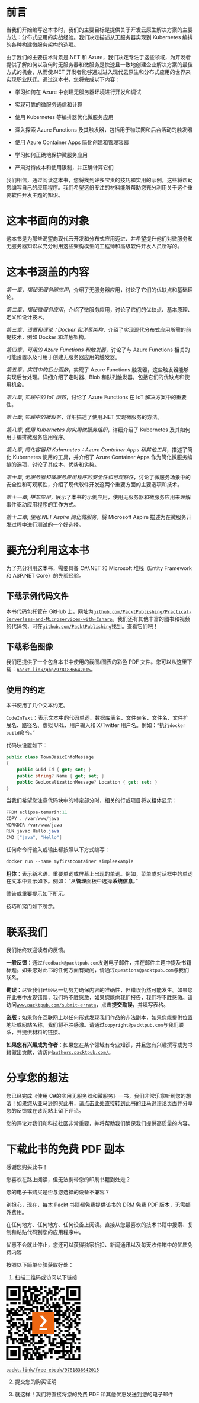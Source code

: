 # 前言

当我们开始编写这本书时，我们的主要目标是提供关于开发云原生解决方案的主要方法：分布式应用的实战经验。我们决定描述从无服务器实现到 Kubernetes 编排的各种构建微服务架构的选项。

由于我们的主要技术背景是.NET 和 Azure，我们决定专注于这些领域，为开发者提供了解如何以及何时无服务器和微服务是快速且一致地创建企业解决方案的最佳方式的机会，从而使.NET 开发者能够通过进入现代云原生和分布式应用的世界来实现职业跃迁。通过这本书，您将完成以下内容：

+   学习如何在 Azure 中创建无服务器环境进行开发和调试

+   实现可靠的微服务通信和计算

+   使用 Kubernetes 等编排器优化微服务应用

+   深入探索 Azure Functions 及其触发器，包括用于物联网和后台活动的触发器

+   使用 Azure Container Apps 简化创建和管理容器

+   学习如何正确地保护微服务应用

+   严肃对待成本和使用限制，并正确计算它们

我们相信，通过阅读这本书，您将找到许多宝贵的技巧和实用的示例，这些将帮助您编写自己的应用程序。我们希望这份专注的材料能够帮助您充分利用关于这个重要软件开发主题的知识。

# 这本书面向的对象

这本书是为那些渴望向现代云开发和分布式应用迈进、并希望提升他们对微服务和无服务器知识以充分利用这些架构模型的工程师和高级软件开发人员所写的。

# 这本书涵盖的内容

*第一章*，*揭秘无服务器应用*，介绍了无服务器应用，讨论了它们的优缺点和基础理论。

*第二章*，*揭秘微服务应用*，介绍了微服务应用，讨论了它们的优缺点、基本原理、定义和设计技术。

*第三章*，*设置和理论：Docker 和洋葱架构*，介绍了实现现代分布式应用所需的前提技术，例如 Docker 和洋葱架构。

*第四章*，*可用的 Azure Functions 和触发器*，讨论了与 Azure Functions 相关的可能设置以及可用于创建无服务器应用的触发器。

*第五章*，*实践中的后台函数*，实现了 Azure Functions 触发器，这些触发器能够实现后台处理。详细介绍了定时器、Blob 和队列触发器，包括它们的优缺点和使用机会。

*第六章*, *实践中的 IoT 函数*，讨论了 Azure Functions 在 IoT 解决方案中的重要性。

*第七章*, *实践中的微服务*，详细描述了使用.NET 实现微服务的方法。

*第八章*, *使用 Kubernetes 的实用微服务组织*，详细介绍了 Kubernetes 及其如何用于编排微服务应用程序。

*第九章*, *简化容器和 Kubernetes：Azure Container Apps 和其他工具*，描述了简化 Kubernetes 使用的工具，并介绍了 Azure Container Apps 作为简化微服务编排的选项，讨论了其成本、优势和劣势。

*第十章*, *无服务器和微服务应用程序的安全性和可观察性*，讨论了微服务场景中的安全性和可观察性，介绍了现代软件开发这两个重要方面的主要选项和技术。

*第十一章*, *拼车应用*，展示了本书的示例应用，使用无服务器和微服务应用来理解事件驱动应用程序的工作方式。

*第十二章*, *使用.NET Aspire 简化微服务*，将 Microsoft Aspire 描述为在微服务开发过程中进行测试的一个好选择。

# 要充分利用这本书

为了充分利用这本书，需要具备 C#/.NET 和 Microsoft 堆栈（Entity Framework 和 ASP.NET Core）的先验经验。

## 下载示例代码文件

本书代码包托管在 GitHub 上，网址为[`github.com/PacktPublishing/Practical-Serverless-and-Microservices-with-Csharp`](https://github.com/PacktPublishing/Practical-Serverless-and-Microservices-with-Csharp)。我们还有其他丰富的图书和视频的代码包，可在[`github.com/PacktPublishing`](https://github.com/PacktPublishing)找到。查看它们吧！

## 下载彩色图像

我们还提供了一个包含本书中使用的截图/图表的彩色 PDF 文件。您可以从这里下载：[`packt.link/gbp/9781836642015`](https://packt.link/gbp/9781836642015)。

## 使用的约定

本书使用了几个文本约定。

`CodeInText`：表示文本中的代码单词、数据库表名、文件夹名、文件名、文件扩展名、路径名、虚拟 URL、用户输入和 X/Twitter 用户名。例如：“执行`docker build`命令。”

代码块设置如下：

```cs
public class TownBasicInfoMessage
{
    public Guid Id { get; set; }
    public string? Name { get; set; }
    public GeoLocalizationMessage? Location { get; set; }
} 
```

当我们希望您注意代码块中的特定部分时，相关的行或项目将以粗体显示：

```cs
FROM eclipse-temurin:11   
COPY . /var/www/java   
WORKDIR /var/www/java   
RUN javac Hello.java   
CMD ["java", "Hello"] 
```

任何命令行输入或输出都按照以下方式编写：

```cs
docker run --name myfirstcontainer simpleexample 
```

**粗体**：表示新术语、重要单词或屏幕上出现的单词。例如，菜单或对话框中的单词在文本中显示如下。例如：“从**管理**面板中选择**系统信息**。”

警告或重要提示如下所示。

技巧和窍门如下所示。

# 联系我们

我们始终欢迎读者的反馈。

**一般反馈**：通过`feedback@packtpub.com`发送电子邮件，并在邮件主题中提及书籍标题。如果您对此书的任何方面有疑问，请通过`questions@packtpub.com`与我们联系。

**勘误**：尽管我们已经尽一切努力确保内容的准确性，但错误仍然可能发生。如果您在此书中发现错误，我们将不胜感激，如果您能向我们报告，我们将不胜感激。请访问[`www.packtpub.com/submit-errata`](http://www.packtpub.com/submit-errata)，点击**提交勘误**，并填写表格。

**盗版**：如果您在互联网上以任何形式发现我们作品的非法副本，如果您能提供位置地址或网站名称，我们将不胜感激。请通过`copyright@packtpub.com`与我们联系，并提供材料的链接。

**如果您有兴趣成为作者**：如果您在某个领域有专业知识，并且您有兴趣撰写或为书籍做出贡献，请访问[`authors.packtpub.com/`](http://authors.packtpub.com/)。

# 分享您的想法

您已经完成《使用 C#的实用无服务器和微服务》一书，我们非常乐意听到您的想法！如果您从亚马逊购买此书，请[点击此处直接转到此书的亚马逊评论页面](https://packt.link/r/1836642016)并分享您的反馈或在该网站上留下评论。

您的评论对我们和科技社区非常重要，并将帮助我们确保我们提供高质量的内容。

# 下载此书的免费 PDF 副本

感谢您购买此书！

您喜欢在路上阅读，但无法携带您的印刷书籍到处走？

您的电子书购买是否与您选择的设备不兼容？

别担心，现在，每本 Packt 书籍都免费提供该书的 DRM 免费 PDF 版本，无需额外费用。

在任何地方、任何地方、任何设备上阅读。直接从您最喜欢的技术书籍中搜索、复制和粘贴代码到您的应用程序中。

优惠不会就此停止，您还可以获得独家折扣、新闻通讯以及每天收件箱中的优质免费内容

按照以下简单步骤获取好处：

1.  扫描二维码或访问以下链接

![图片](img/B31916_QR_Free_PDF.jpg)

[`packt.link/free-ebook/9781836642015`](https://packt.link/free-ebook/9781836642015)

2. 提交您的购买证明

3. 就这样！我们将直接将您的免费 PDF 和其他优惠发送到您的电子邮件
